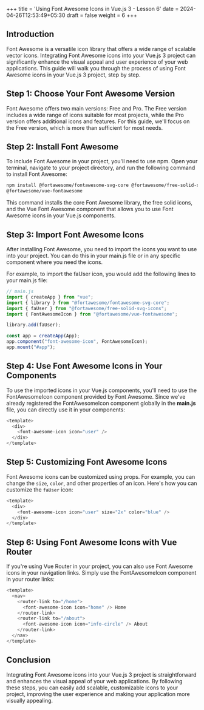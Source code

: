 +++
title = 'Using Font Awesome Icons in Vue.js 3 - Lesson 6'
date = 2024-04-26T12:53:49+05:30
draft = false
weight = 6
+++

## Introduction

Font Awesome is a versatile icon library that offers a wide range of scalable vector icons. Integrating Font Awesome icons into your Vue.js 3 project can significantly enhance the visual appeal and user experience of your web applications. This guide will walk you through the process of using Font Awesome icons in your Vue.js 3 project, step by step.

## Step 1: Choose Your Font Awesome Version

Font Awesome offers two main versions: Free and Pro. The Free version includes a wide range of icons suitable for most projects, while the Pro version offers additional icons and features. For this guide, we'll focus on the Free version, which is more than sufficient for most needs.

## Step 2: Install Font Awesome

To include Font Awesome in your project, you'll need to use npm. Open your terminal, navigate to your project directory, and run the following command to install Font Awesome:

```bash
npm install @fortawesome/fontawesome-svg-core @fortawesome/free-solid-svg-icons
@fortawesome/vue-fontawesome
```

This command installs the core Font Awesome library, the free solid icons, and the Vue Font Awesome component that allows you to use Font Awesome icons in your Vue.js components.

## Step 3: Import Font Awesome Icons

After installing Font Awesome, you need to import the icons you want to use into your project. You can do this in your main.js file or in any specific component where you need the icons.

For example, to import the faUser icon, you would add the following lines to your main.js file:

```js
// main.js
import { createApp } from "vue";
import { library } from "@fortawesome/fontawesome-svg-core";
import { faUser } from "@fortawesome/free-solid-svg-icons";
import { FontAwesomeIcon } from "@fortawesome/vue-fontawesome";

library.add(faUser);

const app = createApp(App);
app.component("font-awesome-icon", FontAwesomeIcon);
app.mount("#app");
```

## Step 4: Use Font Awesome Icons in Your Components

To use the imported icons in your Vue.js components, you'll need to use the FontAwesomeIcon component provided by Font Awesome. Since we've already registered the FontAwesomeIcon component globally in the **main.js** file, you can directly use it in your components:

```js
<template>
  <div>
    <font-awesome-icon icon="user" />
  </div>
</template>
```

## Step 5: Customizing Font Awesome Icons

Font Awesome icons can be customized using props. For example, you can change the `size`, `color`, and other properties of an icon. Here's how you can customize the `faUser` icon:

```js
<template>
  <div>
    <font-awesome-icon icon="user" size="2x" color="blue" />
  </div>
</template>
```

## Step 6: Using Font Awesome Icons with Vue Router

If you're using Vue Router in your project, you can also use Font Awesome icons in your navigation links. Simply use the FontAwesomeIcon component in your router links:

```js
<template>
  <nav>
    <router-link to="/home">
      <font-awesome-icon icon="home" /> Home
    </router-link>
    <router-link to="/about">
      <font-awesome-icon icon="info-circle" /> About
    </router-link>
  </nav>
</template>
```

## Conclusion

Integrating Font Awesome icons into your Vue.js 3 project is straightforward and enhances the visual appeal of your web applications. By following these steps, you can easily add scalable, customizable icons to your project, improving the user experience and making your application more visually appealing.
